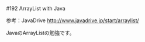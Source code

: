 #192 ArrayList with Java

参考：JavaDrive
http://www.javadrive.jp/start/arraylist/

JavaのArrayListの勉強です。
